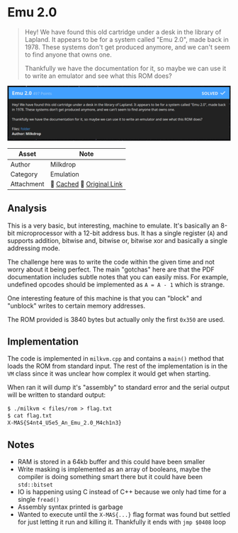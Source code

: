 
# Emu 2.0

> Hey! We have found this old cartridge under a desk in the library of Lapland.
> It appears to be for a system called "Emu 2.0", made back in 1978. These
> systems don't get produced anymore, and we can't seem to find anyone that owns
> one.
>
> Thankfully we have the documentation for it, so maybe we can use it to write
> an emulator and see what this ROM does?

![Description](screenshot.png)

| Asset        | Note                                                          |
|--------------|---------------------------------------------------------------|
| Author       | Milkdrop                                                      |
| Category     | Emulation                                                     |
| Attachment   | 💾 [Cached][1] 💾 [Original Link][2]                          |

## Analysis

This is a very basic, but interesting, machine to emulate. It's basically an
8-bit microprocessor with a 12-bit address bus. It has a single register (`A`)
and supports addition, bitwise and, bitwise or, bitwise xor and basically a
single addressing mode.

The challenge here was to write the code within the given time and not worry
about it being perfect. The main "gotchas" here are that the PDF documentation
includes subtle notes that you can easily miss. For example, undefined opcodes
should be implemented as `A = A - 1` which is strange.

One interesting feature of this machine is that you can "block" and "unblock"
writes to certain memory addresses.

The ROM provided is 3840 bytes but actually only the first `0x350` are used.

## Implementation

The code is implemented in `milkvm.cpp` and contains a `main()` method that
loads the ROM from standard input. The rest of the implementation is in the `VM`
class since it was unclear how complex it would get when starting.

When ran it will dump it's "assembly" to standard error and the serial output
will be written to standard output:

```
$ ./milkvm < files/rom > flag.txt
$ cat flag.txt
X-MAS{S4nt4_U5e5_An_Emu_2.0_M4ch1n3}
```

## Notes

* RAM is stored in a 64kb buffer and this could have been smaller
* Write masking is implemented as an array of booleans, maybe the compiler is
  doing something smart there but it could have been `std::bitset`
* IO is happening using C instead of C++ because we only had time for a single
  `fread()`
* Assembly syntax printed is garbage
* Wanted to execute until the `X-MAS{...}` flag format was found but settled for
  just letting it run and killing it. Thankfully it ends with `jmp $0408` loop

[1]: ./files/
[2]: https://drive.google.com/drive/folders/1O2cPJq56G0APoBIAOhXuxJsXE11WCmu-?usp=sharing
